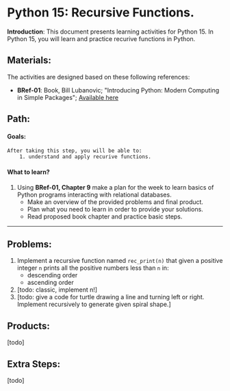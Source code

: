 # Python 15: Recursive Functions.

**Introduction**: This document presents learning activities for Python 15. In Python 15, you will learn and practice recurive functions in Python.


## Materials:

The activities are designed based on these following references:

- **BRef-01**: Book, Bill Lubanovic; "Introducing Python: Modern Computing in Simple Packages"; [Available here](https://www.oreilly.com/library/view/introducing-python-2nd/9781492051374/) 

## Path:

#### Goals:

```
After taking this step, you will be able to:
	1. understand and apply recurive functions.
```
#### What to learn?

1. Using **BRef-01, Chapter 9** make a plan for the week to learn basics of Python programs interacting with relational databases.
	- Make an overview of the provided problems and final product.
	- Plan what you need to learn in order to provide your solutions.
	- Read proposed book chapter and practice basic steps. 

<hr>


## Problems:


1. Implement a recursive function named `rec_print(n)` that given a positive integer `n` prints all the positive numbers less than `n` in:
	- descending order
	- ascending order
2. [todo: classic, implement n!]
3. [todo: give a code for turtle drawing a line and turning left or right. Implement recursively to generate given spiral shape.]

## Products:

[todo]

## Extra Steps:

[todo]